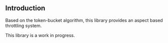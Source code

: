 Introduction
------------

Based on the token-bucket algorithm, this library provides an aspect based throttling system.

This library is a work in progress. 
